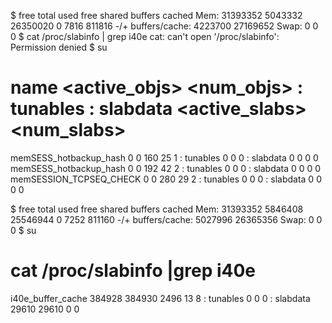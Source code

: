 $ free
             total       used       free     shared    buffers     cached
Mem:      31393352    5043332   26350020          0       7816     811816
-/+ buffers/cache:    4223700   27169652
Swap:            0          0          0
$ cat /proc/slabinfo | grep i40e
cat: can't open '/proc/slabinfo': Permission denied
$ su 

# name            <active_objs> <num_objs> <objsize> <objperslab> <pagesperslab> : tunables <limit> <batchcount> <sharedfactor> : slabdata <active_slabs> <num_slabs> <sharedavail> <DMAFlag>
memSESS_hotbackup_hash      0      0    160   25    1 : tunables    0    0    0 : slabdata      0      0      0      0
memSESS_hotbackup_hash      0      0    192   42    2 : tunables    0    0    0 : slabdata      0      0      0      0
memSESSION_TCPSEQ_CHECK      0      0    280   29    2 : tunables    0    0    0 : slabdata      0      0      0      0


$ free
             total       used       free     shared    buffers     cached
Mem:      31393352    5846408   25546944          0       7252     811160
-/+ buffers/cache:    5027996   26365356
Swap:            0          0          0
$ su
# cat /proc/slabinfo |grep i40e
i40e_buffer_cache 384928 384930   2496   13    8 : tunables    0    0    0 : slabdata  29610  29610      0      0
